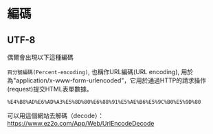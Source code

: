 # 編碼

## UTF-8

偶爾會出現以下這種編碼

`百分號編碼(Percent-encoding)`, 也稱作URL編碼(URL encoding), 用於為"application/x-www-form-urlencoded"，它用於通過HTTP的請求操作(request)提交HTML表單數據。

```
%E4%B8%AD%E6%AD%A3%E5%8D%80%E6%88%91%E5%AE%B6%E5%9C%B0%E5%9D%80
```

可以用這個網站去解碼（decode）：https://www.ez2o.com/App/Web/UrlEncodeDecode